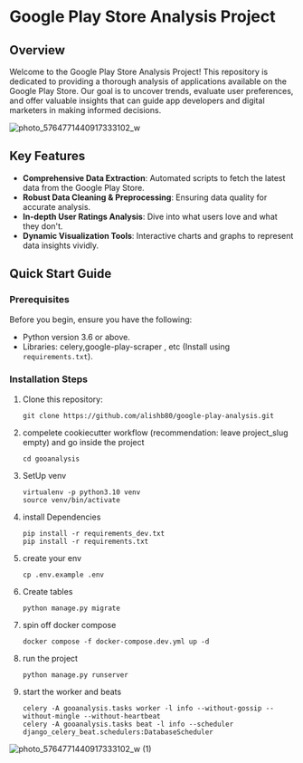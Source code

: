 # Google Play Store Analysis Project

## Overview
Welcome to the Google Play Store Analysis Project! This repository is dedicated to providing a thorough analysis of applications available on the Google Play Store. Our goal is to uncover trends, evaluate user preferences, and offer valuable insights that can guide app developers and digital marketers in making informed decisions.

![photo_5764771440917333102_w](https://github.com/alishb80/google-play-analysis/assets/53411387/4aca7575-33de-4bbe-acf0-125bc0dcabb1)

## Key Features
- **Comprehensive Data Extraction**: Automated scripts to fetch the latest data from the Google Play Store.
- **Robust Data Cleaning & Preprocessing**: Ensuring data quality for accurate analysis.
- **In-depth User Ratings Analysis**: Dive into what users love and what they don't.
- **Dynamic Visualization Tools**: Interactive charts and graphs to represent data insights vividly.

## Quick Start Guide
### Prerequisites
Before you begin, ensure you have the following:
- Python version 3.6 or above.
- Libraries: celery,google-play-scraper , etc (Install using `requirements.txt`).

### Installation Steps
1. Clone this repository:
   ```shell
   git clone https://github.com/alishb80/google-play-analysis.git
    ```
2. compelete cookiecutter workflow (recommendation: leave project_slug empty) and go inside the project
    ```shell
    cd gooanalysis
    ```

3. SetUp venv
    ```shell
    virtualenv -p python3.10 venv
    source venv/bin/activate
    ```

4. install Dependencies
    ```shell
    pip install -r requirements_dev.txt
    pip install -r requirements.txt
    ```

5. create your env
    ```
    cp .env.example .env
    ```

6. Create tables
    ```
    python manage.py migrate
    ```

7. spin off docker compose
    ```
    docker compose -f docker-compose.dev.yml up -d
    ```

8. run the project
    ```
    python manage.py runserver
    ```

9. start the worker and beats
    ```
    celery -A gooanalysis.tasks worker -l info --without-gossip --without-mingle --without-heartbeat
    celery -A gooanalysis.tasks beat -l info --scheduler django_celery_beat.schedulers:DatabaseScheduler
    ```

![photo_5764771440917333102_w (1)](https://github.com/alishb80/google-play-analysis/assets/53411387/ccbd8718-9e32-492f-ac04-b4159d4d83e8)
